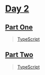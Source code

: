 
# [Day 2](https://adventofcode.com/2023/day/2)

## [Part One](https://adventofcode.com/2023/day/2#part1)

> [TypeScript](/typescript/2023/2/src/p1.ts)

## [Part Two](https://adventofcode.com/2023/day/2#part2)

> [TypeScript](/typescript/2023/2/src/p2.ts)
